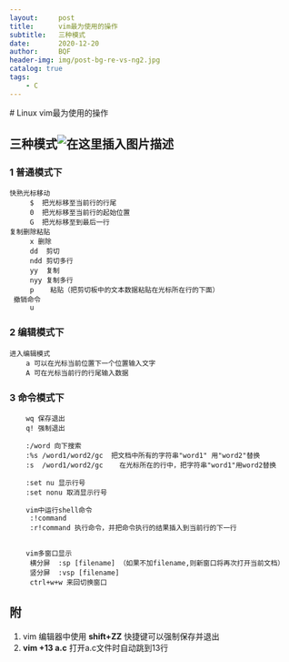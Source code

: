 ```yaml
---
layout:     post
title:      vim最为使用的操作
subtitle:   三种模式
date:       2020-12-20
author:     BQF
header-img: img/post-bg-re-vs-ng2.jpg
catalog: true
tags:
    - C
---
```




﻿# Linux vim最为使用的操作

## 三种模式![在这里插入图片描述](https://img-blog.csdnimg.cn/20210108103700978.png)
### 1 普通模式下
	快熟光标移动
		 $  把光标移至当前行的行尾
	     0  把光标移至当前行的起始位置
	     G  把光标移至到最后一行
	复制删除粘贴
	     x 删除
	     dd  剪切   
	     ndd 剪切多行
	     yy  复制   
	     nyy 复制多行
	     p    粘贴（把剪切板中的文本数据粘贴在光标所在行的下面）
	 撤销命令
	     u
 ### 2 编辑模式下
	进入编辑模式
	  	a 可以在光标当前位置下一个位置输入文字
	  	A 可在光标当前行的行尾输入数据
 ### 3 命令模式下
	 	wq 保存退出
		q! 强制退出
	
	 	:/word 向下搜索
	 	:%s /word1/word2/gc  把文档中所有的字符串"word1" 用"word2"替换
	    :s  /word1/word2/gc    在光标所在的行中，把字符串"word1"用word2替换
	
	 	:set nu 显示行号
	 	:set nonu 取消显示行号
	
		vim中运行shell命令
	     :!command
	     :r!command 执行命令，并把命令执行的结果插入到当前行的下一行


		vim多窗口显示
	     横分屏  :sp [filename] （如果不加filename,则新窗口将再次打开当前文档）
	     竖分屏  :vsp [filename] 
	     ctrl+w+w 来回切换窗口

## 附
1. vim 编辑器中使用  **shift+ZZ**  快捷键可以强制保存并退出
2. **vim +13 a.c** 打开a.c文件时自动跳到13行
